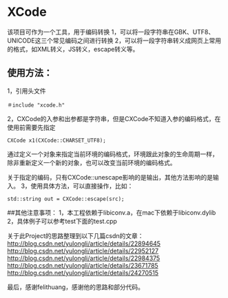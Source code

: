 # XCode

该项目可作为一个工具，用于编码转换
1，可以将一段字符串在GBK、UTF8、UNICODE这三个常见编码之间进行转换
2，可以将一段字符串转义成网页上常用的格式，如XML转义，JS转义，escape转义等。

## 使用方法：
1，引用头文件

	＃include "xcode.h"
2，CXCode的入参和出参都是字符串，但是CXCode不知道入参的编码格式，在使用前需要先指定

	CXCode x1(CXCode::CHARSET_UTF8);
   通过定义一个对象来指定当前环境的编码格式，环境跟此对象的生命周期一样，
   除非重新定义一个新的对象，也可以改变当前环境的编码格式。

   关于指定的编码，只有CXCode::unescape影响的是输出，其他方法影响的是输入。 
3，使用具体方法，可以直接操作，比如：

	std::string out = CXCode::escape(src);

##其他注意事项：
1，本工程依赖于libiconv.a，在mac下依赖于libiconv.dylib
2，具体例子可以参考test下面的test.cpp  	


关于此Project的思路整理到以下几篇csdn的文章：
<http://blog.csdn.net/yulongli/article/details/22894645>
<http://blog.csdn.net/yulongli/article/details/22952127>
<http://blog.csdn.net/yulongli/article/details/22984375>
<http://blog.csdn.net/yulongli/article/details/23671785>
<http://blog.csdn.net/yulongli/article/details/24270515>

最后，感谢felithuang，感谢他的思路和部分代码。